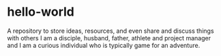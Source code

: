 # hello-world
A repository to store ideas, resources, and even share and discuss things with others
I am a disciple, husband, father, athlete and project manager and I am a curious individual who is typically game for an adventure.
